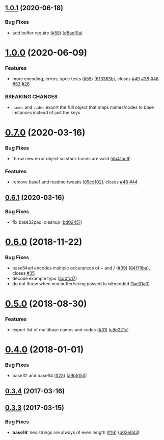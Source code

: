 <a name="1.0.1"></a>
## [1.0.1](https://github.com/multiformats/js-multibase/compare/v1.0.0...v1.0.1) (2020-06-18)


### Bug Fixes

* add buffer require ([#58](https://github.com/multiformats/js-multibase/issues/58)) ([d8aef0a](https://github.com/multiformats/js-multibase/commit/d8aef0a))



<a name="1.0.0"></a>
# [1.0.0](https://github.com/multiformats/js-multibase/compare/v0.7.0...v1.0.0) (2020-06-09)


### Features

* more encoding, errors, spec tests ([#55](https://github.com/multiformats/js-multibase/issues/55)) ([613363b](https://github.com/multiformats/js-multibase/commit/613363b)), closes [#49](https://github.com/multiformats/js-multibase/issues/49) [#38](https://github.com/multiformats/js-multibase/issues/38) [#46](https://github.com/multiformats/js-multibase/issues/46) [#53](https://github.com/multiformats/js-multibase/issues/53) [#26](https://github.com/multiformats/js-multibase/issues/26)


### BREAKING CHANGES

* `names` and `codes` export the full object that maps names/codes to base instances instead of just the keys



<a name="0.7.0"></a>
# [0.7.0](https://github.com/multiformats/js-multibase/compare/v0.6.1...v0.7.0) (2020-03-16)


### Bug Fixes

* throw new error object so stack traces are valid ([db415c9](https://github.com/multiformats/js-multibase/commit/db415c9))


### Features

* remove base1 and readme tweaks ([05cd102](https://github.com/multiformats/js-multibase/commit/05cd102)), closes [#48](https://github.com/multiformats/js-multibase/issues/48) [#44](https://github.com/multiformats/js-multibase/issues/44)



<a name="0.6.1"></a>
## [0.6.1](https://github.com/multiformats/js-multibase/compare/v0.6.0...v0.6.1) (2020-03-16)


### Bug Fixes

* fix base32pad, cleanup ([bd02451](https://github.com/multiformats/js-multibase/commit/bd02451))



<a name="0.6.0"></a>
# [0.6.0](https://github.com/multiformats/js-multibase/compare/v0.5.0...v0.6.0) (2018-11-22)


### Bug Fixes

* base64url encodes multiple occurances of + and / ([#39](https://github.com/multiformats/js-multibase/issues/39)) ([84f79ba](https://github.com/multiformats/js-multibase/commit/84f79ba)), closes [#35](https://github.com/multiformats/js-multibase/issues/35)
* decode example typo ([4d0fc17](https://github.com/multiformats/js-multibase/commit/4d0fc17))
* do not throw when non buffer/string passed to isEncoded ([1ae01a0](https://github.com/multiformats/js-multibase/commit/1ae01a0))



<a name="0.5.0"></a>
# [0.5.0](https://github.com/multiformats/js-multibase/compare/v0.4.0...v0.5.0) (2018-08-30)


### Features

* export list of multibase names and codes ([#31](https://github.com/multiformats/js-multibase/issues/31)) ([c9e221c](https://github.com/multiformats/js-multibase/commit/c9e221c))



<a name="0.4.0"></a>
# [0.4.0](https://github.com/multiformats/js-multibase/compare/v0.3.4...v0.4.0) (2018-01-01)


### Bug Fixes

* base32 and base64 ([#23](https://github.com/multiformats/js-multibase/issues/23)) ([a9b5150](https://github.com/multiformats/js-multibase/commit/a9b5150))



<a name="0.3.4"></a>
## [0.3.4](https://github.com/multiformats/js-multibase/compare/v0.3.3...v0.3.4) (2017-03-16)



<a name="0.3.3"></a>
## [0.3.3](https://github.com/multiformats/js-multibase/compare/v0.3.2...v0.3.3) (2017-03-15)


### Bug Fixes

* **base16:** hex strings are always of even length ([#16](https://github.com/multiformats/js-multibase/issues/16)) ([b02e0d3](https://github.com/multiformats/js-multibase/commit/b02e0d3))



